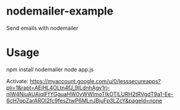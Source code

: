 # nodemailer-example
Send emails with nodemailer
# Usage
npm install nodemailer
node app.js

Activate:
https://myaccount.google.com/u/0/lesssecureapps?pli=1&rapt=AEjHL4OLtn4fJ_9ILdnhAgy1rj-nIW4NiuAUAiqIFfYGguaHW0vWWImoTIkOTlLURH2tRVgdT9a1-Ee-6cH7qpZarAROI2fc9fesZtwP6MLnJBjuFp3LZcY&pageId=none
